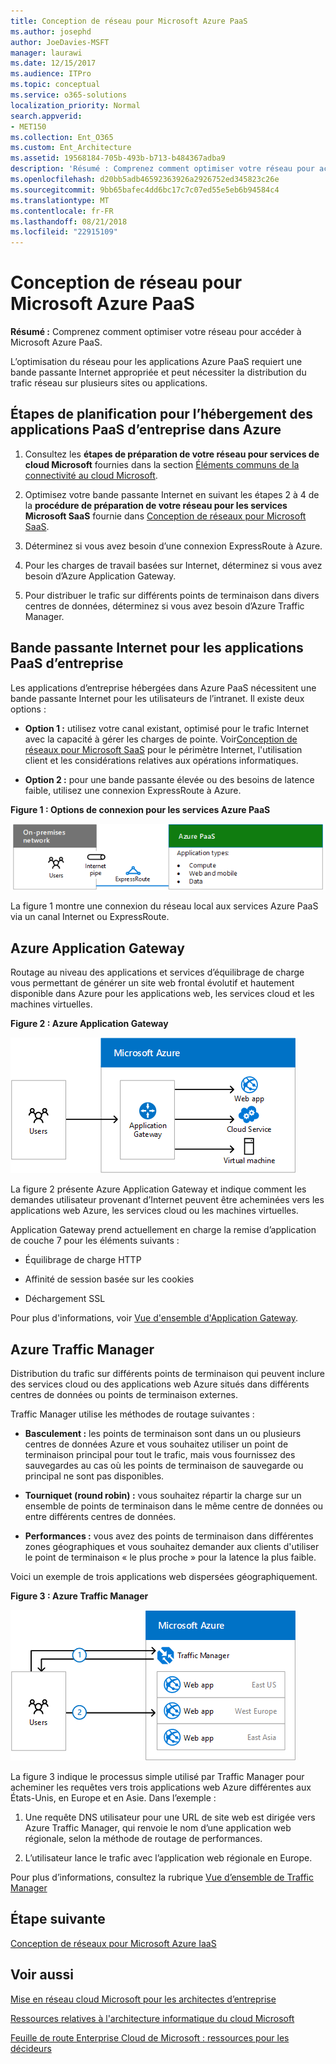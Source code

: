 ```yaml
---
title: Conception de réseau pour Microsoft Azure PaaS
ms.author: josephd
author: JoeDavies-MSFT
manager: laurawi
ms.date: 12/15/2017
ms.audience: ITPro
ms.topic: conceptual
ms.service: o365-solutions
localization_priority: Normal
search.appverid:
- MET150
ms.collection: Ent_O365
ms.custom: Ent_Architecture
ms.assetid: 19568184-705b-493b-b713-b484367adba9
description: 'Résumé : Comprenez comment optimiser votre réseau pour accéder à Microsoft Azure PaaS.'
ms.openlocfilehash: d20bb5adb46592363926a2926752ed345823c26e
ms.sourcegitcommit: 9bb65bafec4dd6bc17c7c07ed55e5eb6b94584c4
ms.translationtype: MT
ms.contentlocale: fr-FR
ms.lasthandoff: 08/21/2018
ms.locfileid: "22915109"
---
```

# <a name="designing-networking-for-microsoft-azure-paas"></a>Conception de réseau pour Microsoft Azure PaaS

 **Résumé :** Comprenez comment optimiser votre réseau pour accéder à Microsoft Azure PaaS.
  
L’optimisation du réseau pour les applications Azure PaaS requiert une bande passante Internet appropriée et peut nécessiter la distribution du trafic réseau sur plusieurs sites ou applications.
  
## <a name="planning-steps-for-hosting-organization-paas-applications-in-azure"></a>Étapes de planification pour l’hébergement des applications PaaS d’entreprise dans Azure

1. Consultez les **étapes de préparation de votre réseau pour services de cloud Microsoft** fournies dans la section [Éléments communs de la connectivité au cloud Microsoft](common-elements-of-microsoft-cloud-connectivity.md).
    
2. Optimisez votre bande passante Internet en suivant les étapes 2 à 4 de la **procédure de préparation de votre réseau pour les services Microsoft SaaS** fournie dans [Conception de réseaux pour Microsoft SaaS](designing-networking-for-microsoft-saas.md).
    
3. Déterminez si vous avez besoin d’une connexion ExpressRoute à Azure.
    
4. Pour les charges de travail basées sur Internet, déterminez si vous avez besoin d’Azure Application Gateway.
    
5. Pour distribuer le trafic sur différents points de terminaison dans divers centres de données, déterminez si vous avez besoin d’Azure Traffic Manager.
    
## <a name="internet-bandwidth-for-organization-paas-applications"></a>Bande passante Internet pour les applications PaaS d’entreprise

Les applications d’entreprise hébergées dans Azure PaaS nécessitent une bande passante Internet pour les utilisateurs de l’intranet. Il existe deux options :
  
- **Option 1 :** utilisez votre canal existant, optimisé pour le trafic Internet avec la capacité à gérer les charges de pointe. Voir[Conception de réseaux pour Microsoft SaaS](designing-networking-for-microsoft-saas.md) pour le périmètre Internet, l'utilisation client et les considérations relatives aux opérations informatiques.
    
- **Option 2 :** pour une bande passante élevée ou des besoins de latence faible, utilisez une connexion ExpressRoute à Azure.
    
**Figure 1 : Options de connexion pour les services Azure PaaS**

![Figure 1 : options de connexion pour les services PaaS Azure](media/Network-Poster/PaaS1.png)
  
La figure 1 montre une connexion du réseau local aux services Azure PaaS via un canal Internet ou ExpressRoute.
  
## <a name="azure-application-gateway"></a>Azure Application Gateway

Routage au niveau des applications et services d’équilibrage de charge vous permettant de générer un site web frontal évolutif et hautement disponible dans Azure pour les applications web, les services cloud et les machines virtuelles. 
  
**Figure 2 : Azure Application Gateway**

![Figure 2 : service Application Gateway d’Azure](media/Network-Poster/PaaS2.png)
  
La figure 2 présente Azure Application Gateway et indique comment les demandes utilisateur provenant d’Internet peuvent être acheminées vers les applications web Azure, les services cloud ou les machines virtuelles.
  
Application Gateway prend actuellement en charge la remise d’application de couche 7 pour les éléments suivants :
  
- Équilibrage de charge HTTP
    
- Affinité de session basée sur les cookies
    
- Déchargement SSL
    
Pour plus d'informations, voir [Vue d'ensemble d'Application Gateway](https://docs.microsoft.com/azure/application-gateway/application-gateway-introduction).
  
## <a name="azure-traffic-manager"></a>Azure Traffic Manager

Distribution du trafic sur différents points de terminaison qui peuvent inclure des services cloud ou des applications web Azure situés dans différents centres de données ou points de terminaison externes.
  
Traffic Manager utilise les méthodes de routage suivantes :
  
- **Basculement :** les points de terminaison sont dans un ou plusieurs centres de données Azure et vous souhaitez utiliser un point de terminaison principal pour tout le trafic, mais vous fournissez des sauvegardes au cas où les points de terminaison de sauvegarde ou principal ne sont pas disponibles.
    
- **Tourniquet (round robin) :** vous souhaitez répartir la charge sur un ensemble de points de terminaison dans le même centre de données ou entre différents centres de données.
    
- **Performances :** vous avez des points de terminaison dans différentes zones géographiques et vous souhaitez demander aux clients d'utiliser le point de terminaison « le plus proche » pour la latence la plus faible.
    
Voici un exemple de trois applications web dispersées géographiquement.
  
**Figure 3 : Azure Traffic Manager**

![Figure 3 : Azure Traffic Manager](media/Network-Poster/PaaS3.png)
  
La figure 3 indique le processus simple utilisé par Traffic Manager pour acheminer les requêtes vers trois applications web Azure différentes aux États-Unis, en Europe et en Asie. Dans l’exemple :
  
1. Une requête DNS utilisateur pour une URL de site web est dirigée vers Azure Traffic Manager, qui renvoie le nom d’une application web régionale, selon la méthode de routage de performances.
    
2. L’utilisateur lance le trafic avec l’application web régionale en Europe.
    
Pour plus d’informations, consultez la rubrique [Vue d’ensemble de Traffic Manager](https://docs.microsoft.com/azure/traffic-manager/traffic-manager-overview)

## <a name="next-step"></a>Étape suivante

[Conception de réseaux pour Microsoft Azure IaaS](designing-networking-for-microsoft-azure-iaas.md)
 
## <a name="see-also"></a>Voir aussi

[Mise en réseau cloud Microsoft pour les architectes d’entreprise](microsoft-cloud-networking-for-enterprise-architects.md)
  
[Ressources relatives à l'architecture informatique du cloud Microsoft](microsoft-cloud-it-architecture-resources.md)

[Feuille de route Enterprise Cloud de Microsoft : ressources pour les décideurs](https://sway.com/FJ2xsyWtkJc2taRD)



